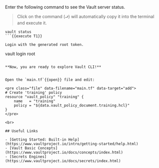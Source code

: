 Enter the following command to see the Vault server status.  

> Click on the command (`⮐`) will automatically copy it into the terminal and execute it.

```
vault status
```{{execute T1}}

Login with the generated root token.

```
vault login root
```{{execute T1}}

**Now, you are ready to explore Vault CLI!**


Open the `main.tf`{{open}} file and edit:

<pre class="file" data-filename="main.tf" data-target="add">
# Create 'training' policy
resource "vault_policy" "training" {
    name   = "training"
    policy = "${data.vault_policy_document.training.hcl}"
}
</pre>

<br>

## Useful Links

- [Getting Started: Built-in Help](https://www.vaultproject.io/intro/getting-started/help.html)
- [Vault Basic Concepts](https://www.vaultproject.io/docs/concepts/index.html)
- [Secrets Engines](https://www.vaultproject.io/docs/secrets/index.html)

